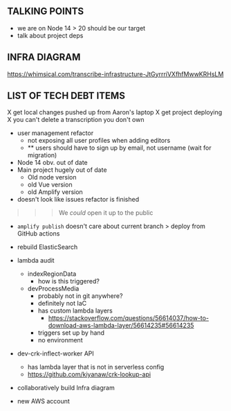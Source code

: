 
## TALKING POINTS
 - we are on Node 14 > 20 should be our target
 - talk about project deps


## INFRA DIAGRAM
https://whimsical.com/transcribe-infrastructure-JtGyrrriVXfhfMwwKRHsLM


## LIST OF TECH DEBT ITEMS
X get local changes pushed up from Aaron's laptop
X get project deploying
X you can't delete a transcription you don't own
- user management refactor
  - not exposing all user profiles when adding editors
  - ** users should have to sign up by email, not username (wait for migration)
- Node 14 obv. out of date
- Main project hugely out of date
  - Old node version
  - old Vue version
  - old Amplify version
- doesn't look like issues refactor is finished
>>> We _could_ open it up to the public
- `amplify publish` doesn't care about current branch > deploy from GitHub actions
- rebuild ElasticSearch
- lambda audit
  - indexRegionData
    - how is this triggered?
  - devProcessMedia
    - probably not in git anywhere?
    - definitely not IaC
    - has custom lambda layers
      - https://stackoverflow.com/questions/56614037/how-to-download-aws-lambda-layer/56614235#56614235
    - triggers set up by hand
    - no environment
 - dev-crk-inflect-worker API
   - has lambda layer that is not in serverless config
    - https://github.com/kiyanaw/crk-lookup-api
  - collaboratively build Infra diagram



- new AWS account